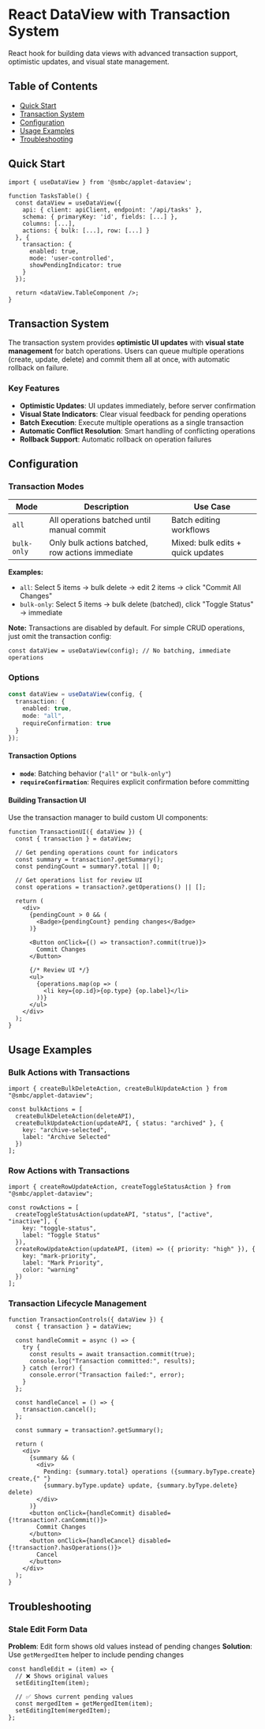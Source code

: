 # React DataView with Transaction System

React hook for building data views with advanced transaction support, optimistic updates, and visual state management.

## Table of Contents

- [Quick Start](#quick-start)
- [Transaction System](#transaction-system)
- [Configuration](#configuration)
- [Usage Examples](#usage-examples)
- [Troubleshooting](#troubleshooting)

## Quick Start

```tsx
import { useDataView } from '@smbc/applet-dataview';

function TasksTable() {
  const dataView = useDataView({
    api: { client: apiClient, endpoint: '/api/tasks' },
    schema: { primaryKey: 'id', fields: [...] },
    columns: [...],
    actions: { bulk: [...], row: [...] }
  }, {
    transaction: {
      enabled: true,
      mode: 'user-controlled',
      showPendingIndicator: true
    }
  });

  return <dataView.TableComponent />;
}
```

## Transaction System

The transaction system provides **optimistic UI updates** with **visual state management** for batch operations. Users can queue multiple operations (create, update, delete) and commit them all at once, with automatic rollback on failure.

### Key Features

- **Optimistic Updates**: UI updates immediately, before server confirmation
- **Visual State Indicators**: Clear visual feedback for pending operations
- **Batch Execution**: Execute multiple operations as a single transaction
- **Automatic Conflict Resolution**: Smart handling of conflicting operations
- **Rollback Support**: Automatic rollback on operation failures

## Configuration

### Transaction Modes

| Mode              | Description                                    | Use Case                        |
| ----------------- | ---------------------------------------------- | ------------------------------- |
| `all`             | All operations batched until manual commit    | Batch editing workflows         |
| `bulk-only`       | Only bulk actions batched, row actions immediate | Mixed: bulk edits + quick updates |

**Examples:**
- `all`: Select 5 items → bulk delete → edit 2 items → click "Commit All Changes"  
- `bulk-only`: Select 5 items → bulk delete (batched), click "Toggle Status" → immediate

**Note:** Transactions are disabled by default. For simple CRUD operations, just omit the transaction config:
```tsx
const dataView = useDataView(config); // No batching, immediate operations
```

### Options

```typescript
const dataView = useDataView(config, {
  transaction: {
    enabled: true,
    mode: "all",
    requireConfirmation: true
  }
});
```

#### Transaction Options

- **`mode`**: Batching behavior (`"all"` or `"bulk-only"`)
- **`requireConfirmation`**: Requires explicit confirmation before committing

#### Building Transaction UI

Use the transaction manager to build custom UI components:

```tsx
function TransactionUI({ dataView }) {
  const { transaction } = dataView;
  
  // Get pending operations count for indicators
  const summary = transaction?.getSummary();
  const pendingCount = summary?.total || 0;
  
  // Get operations list for review UI
  const operations = transaction?.getOperations() || [];
  
  return (
    <div>
      {pendingCount > 0 && (
        <Badge>{pendingCount} pending changes</Badge>
      )}
      
      <Button onClick={() => transaction?.commit(true)}>
        Commit Changes
      </Button>
      
      {/* Review UI */}
      <ul>
        {operations.map(op => (
          <li key={op.id}>{op.type} {op.label}</li>
        ))}
      </ul>
    </div>
  );
}
```

## Usage Examples

### Bulk Actions with Transactions

```tsx
import { createBulkDeleteAction, createBulkUpdateAction } from "@smbc/applet-dataview";

const bulkActions = [
  createBulkDeleteAction(deleteAPI),
  createBulkUpdateAction(updateAPI, { status: "archived" }, {
    key: "archive-selected",
    label: "Archive Selected"
  })
];
```

### Row Actions with Transactions

```tsx
import { createRowUpdateAction, createToggleStatusAction } from "@smbc/applet-dataview";

const rowActions = [
  createToggleStatusAction(updateAPI, "status", ["active", "inactive"], {
    key: "toggle-status", 
    label: "Toggle Status"
  }),
  createRowUpdateAction(updateAPI, (item) => ({ priority: "high" }), {
    key: "mark-priority",
    label: "Mark Priority",
    color: "warning"
  })
];
```

### Transaction Lifecycle Management

```tsx
function TransactionControls({ dataView }) {
  const { transaction } = dataView;

  const handleCommit = async () => {
    try {
      const results = await transaction.commit(true);
      console.log("Transaction committed:", results);
    } catch (error) {
      console.error("Transaction failed:", error);
    }
  };

  const handleCancel = () => {
    transaction.cancel();
  };

  const summary = transaction?.getSummary();

  return (
    <div>
      {summary && (
        <div>
          Pending: {summary.total} operations ({summary.byType.create} create,{" "}
          {summary.byType.update} update, {summary.byType.delete} delete)
        </div>
      )}
      <button onClick={handleCommit} disabled={!transaction?.canCommit()}>
        Commit Changes
      </button>
      <button onClick={handleCancel} disabled={!transaction?.hasOperations()}>
        Cancel
      </button>
    </div>
  );
}
```

## Troubleshooting

### Stale Edit Form Data

**Problem**: Edit form shows old values instead of pending changes
**Solution**: Use `getMergedItem` helper to include pending changes

```tsx
const handleEdit = (item) => {
  // ❌ Shows original values
  setEditingItem(item);

  // ✅ Shows current pending values
  const mergedItem = getMergedItem(item);
  setEditingItem(mergedItem);
};
```
